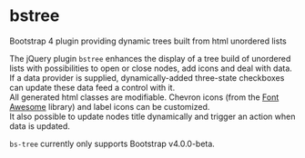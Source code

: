 # bstree

Bootstrap 4 plugin providing dynamic trees built from html unordered lists

The jQuery plugin `bstree` enhances the display of a tree build of unordered lists with possibilities to open or close nodes, add icons and deal with data.   
If a data provider is supplied, dynamically-added three-state checkboxes can update these data feed a control with it.   
All generated html classes are modifiable. Chevron icons (from the [Font Awesome](http://fontawesome.io/) library) and label icons can be customized.   
It also possible to update nodes title dynamically and trigger an action when data is updated.

`bs-tree` currently only supports Bootstrap v4.0.0-beta.